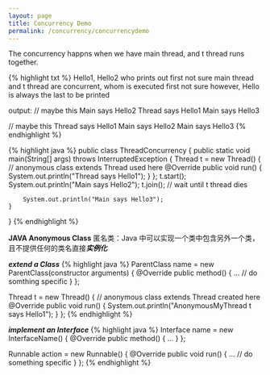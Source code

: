 ```yaml
---
layout: page
title: Concurrency Demo
permalink: /concurrency/concurrencydemo
---
```

The concurrency happns when we have main thread, and t thread runs together.  

{% highlight txt %}
Hello1, Hello2 who prints out first not sure
main thread and t thread are concurrent, whom is executed first not sure
however, Hello is always the last to be printed

output:
// maybe this
Main says Hello2
Thread says Hello1
Main says Hello3

// maybe this
Thread says Hello1
Main says Hello2
Main says Hello3
{% endhighlight %} 

{% highlight java %}
public class ThreadConcurrency {
    public static void main(String[] args) throws InterruptedException {
        Thread t = new Thread() { // anonymous class extends Thread used here
            @Override
            public void run() {
                System.out.println("Thread says Hello1");
            }
        };
        t.start();
        System.out.println("Main says Hello2");
        t.join(); // wait until t thread dies

        System.out.println("Main says Hello3");
    }
}
{% endhighlight %}

**JAVA Anonymous Class**
匿名类：Java 中可以实现一个类中包含另外一个类，且不提供任何的类名直接***实例化***

***extend a Class***
{% highlight java %}
ParentClass name = new ParentClass(constructor arguments) {
    @Override
    public <T> method() {
        ... // do somthing specific
    }
};

Thread t = new Thread() { // anonymous class extends Thread created here
    @Override
    public void run() {
        System.out.println("AnonymousMyThread t says Hello1");
    }
};
{% endhighlight %}

***implement an Interface***
{% highlight java %}
Interface name = new InterfaceName() {
    @Override
    public <T> method() {
        ...
    }
};

Runnable action = new Runnable() {
    @Override
    public void run() {
        ... // do something specific
    }
};
{% endhighlight %}


